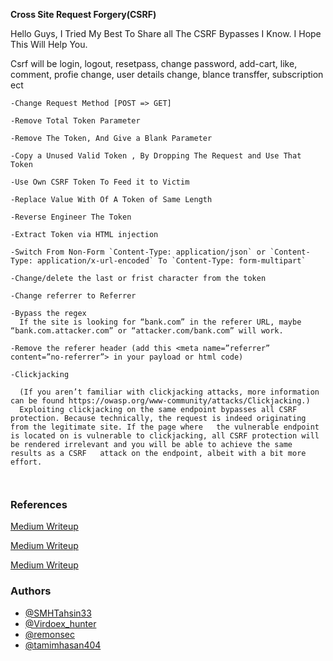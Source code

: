 **Cross Site Request Forgery(CSRF)**

Hello Guys, I Tried My Best To Share all The CSRF Bypasses I Know.
I Hope This Will Help You.

Csrf will be login, logout, resetpass, change password, add-cart, like, comment, profie change, user details change, blance transffer, subscription ect
```
-Change Request Method [POST => GET]

-Remove Total Token Parameter

-Remove The Token, And Give a Blank Parameter

-Copy a Unused Valid Token , By Dropping The Request and Use That Token

-Use Own CSRF Token To Feed it to Victim

-Replace Value With Of A Token of Same Length 

-Reverse Engineer The Token

-Extract Token via HTML injection

-Switch From Non-Form `Content-Type: application/json` or `Content-Type: application/x-url-encoded` To `Content-Type: form-multipart`

-Change/delete the last or frist character from the token

-Change referrer to Referrer

-Bypass the regex
  If the site is looking for “bank.com” in the referer URL, maybe “bank.com.attacker.com” or “attacker.com/bank.com” will work.
    
-Remove the referer header (add this <meta name=”referrer” content=”no-referrer”> in your payload or html code)

-Clickjacking

  (If you aren’t familiar with clickjacking attacks, more information can be found https://owasp.org/www-community/attacks/Clickjacking.)
  Exploiting clickjacking on the same endpoint bypasses all CSRF protection. Because technically, the request is indeed originating from the legitimate site. If the page where   the vulnerable endpoint is located on is vulnerable to clickjacking, all CSRF protection will be rendered irrelevant and you will be able to achieve the same results as a CSRF   attack on the endpoint, albeit with a bit more effort.
	


```

### References
[Medium Writeup](https://medium.com/swlh/intro-to-csrf-cross-site-request-forgery-9de669df03de)

[Medium Writeup](https://medium.com/swlh/attacking-sites-using-csrf-ba79b45b6efe)

[Medium Writeup](https://medium.com/swlh/bypassing-csrf-protection-c9b217175ee)


### Authors
* [@SMHTahsin33](https://twitter.com/SMHTahsin33)
* [@Virdoex_hunter](https://twitter.com/Virdoex_hunter)
* [@remonsec](https://twitter.com/remonsec)
* [@tamimhasan404](https://twitter.com/tamimhasan404)

